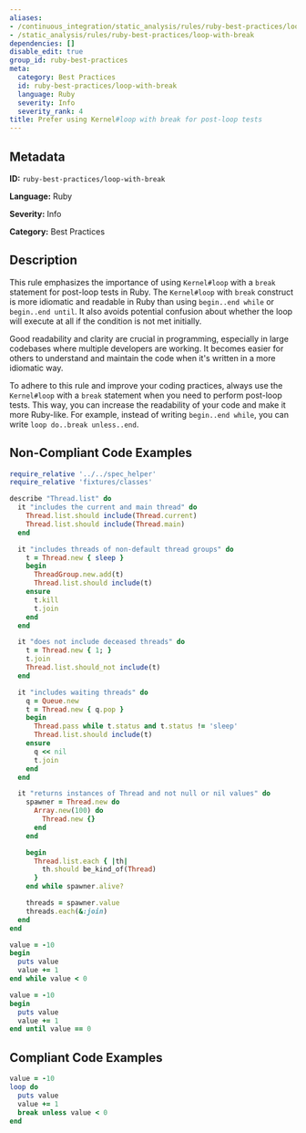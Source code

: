 ```yaml
---
aliases:
- /continuous_integration/static_analysis/rules/ruby-best-practices/loop-with-break
- /static_analysis/rules/ruby-best-practices/loop-with-break
dependencies: []
disable_edit: true
group_id: ruby-best-practices
meta:
  category: Best Practices
  id: ruby-best-practices/loop-with-break
  language: Ruby
  severity: Info
  severity_rank: 4
title: Prefer using Kernel#loop with break for post-loop tests
---
```

<!--  SOURCED FROM https://github.com/DataDog/datadog-static-analyzer-rule-docs -->


## Metadata
**ID:** `ruby-best-practices/loop-with-break`

**Language:** Ruby

**Severity:** Info

**Category:** Best Practices

## Description
This rule emphasizes the importance of using `Kernel#loop` with a `break` statement for post-loop tests in Ruby. The `Kernel#loop` with `break` construct is more idiomatic and readable in Ruby than using `begin..end while` or `begin..end until`. It also avoids potential confusion about whether the loop will execute at all if the condition is not met initially.

Good readability and clarity are crucial in programming, especially in large codebases where multiple developers are working. It becomes easier for others to understand and maintain the code when it's written in a more idiomatic way. 

To adhere to this rule and improve your coding practices, always use the `Kernel#loop` with a `break` statement when you need to perform post-loop tests. This way, you can increase the readability of your code and make it more Ruby-like. For example, instead of writing `begin..end while`, you can write `loop do..break unless..end`.

## Non-Compliant Code Examples
```ruby
require_relative '../../spec_helper'
require_relative 'fixtures/classes'

describe "Thread.list" do
  it "includes the current and main thread" do
    Thread.list.should include(Thread.current)
    Thread.list.should include(Thread.main)
  end

  it "includes threads of non-default thread groups" do
    t = Thread.new { sleep }
    begin
      ThreadGroup.new.add(t)
      Thread.list.should include(t)
    ensure
      t.kill
      t.join
    end
  end

  it "does not include deceased threads" do
    t = Thread.new { 1; }
    t.join
    Thread.list.should_not include(t)
  end

  it "includes waiting threads" do
    q = Queue.new
    t = Thread.new { q.pop }
    begin
      Thread.pass while t.status and t.status != 'sleep'
      Thread.list.should include(t)
    ensure
      q << nil
      t.join
    end
  end

  it "returns instances of Thread and not null or nil values" do
    spawner = Thread.new do
      Array.new(100) do
        Thread.new {}
      end
    end

    begin
      Thread.list.each { |th|
        th.should be_kind_of(Thread)
      }
    end while spawner.alive?

    threads = spawner.value
    threads.each(&:join)
  end
end

```

```ruby
value = -10
begin
  puts value
  value += 1
end while value < 0

value = -10
begin
  puts value
  value += 1
end until value == 0

```

## Compliant Code Examples
```ruby
value = -10
loop do
  puts value
  value += 1
  break unless value < 0
end
```
